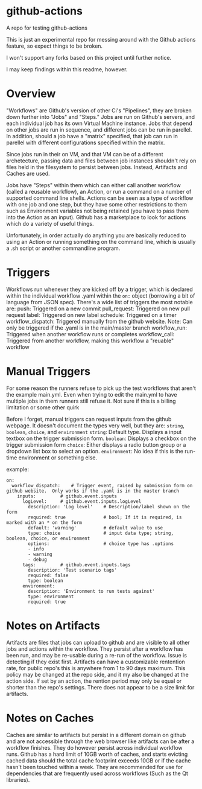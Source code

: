 # github-actions
A repo for testing github-actions

This is just an experimental repo for messing around with the Github actions feature, so expect things to be broken.

I won't support any forks based on this project until further notice.

I may keep findings within this readme, however.

# Overview
"Workflows" are Github's version of other Ci's "Pipelines", they are broken down further into "Jobs" and "Steps."
Jobs are run on Github's servers, and each individual job has its own Virtual Machine instance. Jobs that depend on
other jobs are run in sequence, and different jobs can be run in parellel.  In addition, should a job have a "matrix"
specified, that job can run in parellel with different configurations specified within the matrix.

Since jobs run in their on VM, and that VM can be of a different archetecture, passing data and files between job
instances shouldn't rely on files held in the filesystem to persist between jobs.  Instead, Artifacts and Caches are
used.

Jobs have "Steps" within them which can either call another workflow (called a reusable workflow), an Action, or run a
command on a number of supported command line shells.  Actions can be seen as a type of workflow with one job and one
step, but they have some other restrictions to them such as Environment variables not being retained (you have to pass
them into the Action as an input).  Github has a marketplace to look for actions which do a variety of useful things.

Unfortunately, in order actually do anything you are basically reduced to using an Action or running something on the
command line, which is usually a .sh script or another commandline program.

# Triggers
Workflows run whenever they are kicked off by a trigger, which is declared within the individual workflow .yaml within
the `on:` object (borrowing a bit of language from JSON spec).  There's a wide list of triggers the most notable are:
	push:			Triggered on a new commit
	pull_request:	Triggered on new pull request
	label:			Triggered on new label
	schedule:		Triggered on a timer
	workflow_dispatch:	Triggered manually from the github website. Note: Can only be triggered if the .yaml is in the main/master branch
	workflow_run:		Triggered when another workflow runs or completes
	workflow_call:		Triggered from another workflow, making this workflow a "reuable" workflow

# Manual Triggers
For some reason the runners refuse to pick up the test workflows that aren't the example main.yml.  Even when trying to
edit the main.yml to have multiple jobs in them runners still refuse it.  Not sure if this is a billing limitation or
some other quirk

Before I forget, manual triggers can request inputs from the github webpage.  It doesn't document the types very well,
but they are: `string`, `boolean`, `choice`, and `environment`
`string`:	Default type. Displays a input textbox on the trigger submission form.
`boolean`:	Displays a checkbox on the trigger submission form
`choice`:	Either displays a radio button group or a dropdown list box to select an option.
`environment`:	No idea if this is the run-time environment or something else.

example:
```
on:
  workflow_dispatch:	# Trigger event, raised by submission form on github website.  Only works if the .yaml is in the master branch
    inputs:			# github.event.inputs
      logLevel:		# github.event.inputs.logLevel
        description: 'Log level'	# Description/label shown on the form
        required: true				# bool; If it is required, is marked with an * on the form
        default: 'warning' 			# default value to use
        type: choice				# input data type; string, boolean, choice, or environment
        options:					# choice type has .options
        - info
        - warning
        - debug 
      tags:			# github.event.inputs.tags
        description: 'Test scenario tags'
        required: false 
        type: boolean
      environment:
        description: 'Environment to run tests against'
        type: environment
        required: true
```

# Notes on Artifacts
  Artifacts are files that jobs can upload to github and are visible to all other jobs and actions within the workflow.
  They persist after a workflow has been run, and may be re-usable during a re-run of the workflow.  Issue is detecting
if they exist first.
  Artifacts can have a customizable rentention rate, for public repo's this is anywhere from 1 to 90 days maximum.  This
policy may be changed at the repo side, and it my also be changed at the action side.  If set by an action, the
rention period may only be equal or shorter than the repo's settings.
  There does not appear to be a size limit for artifacts.

# Notes on Caches
  Caches are similar to artifacts but persist in a different domain on github and are not accessible through the web
browser like artifacts can be after a workflow finishes.  They do however persist across individual workflow runs.
  Github has a hard limit of 10GB worth of caches, and starts evicting cached data should the total cache footprint
exceeds 10GB or if the cache hasn't been touched within a week.  They are recommended for use for dependencies that are
frequently used across workflows (Such as the Qt libraries).
